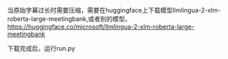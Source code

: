 当原始字幕过长时需要压缩，需要在huggingface上下载模型llmlingua-2-xlm-roberta-large-meetingbank,或者别的模型。
https://huggingface.co/microsoft/llmlingua-2-xlm-roberta-large-meetingbank



下载完成后，运行run.py
